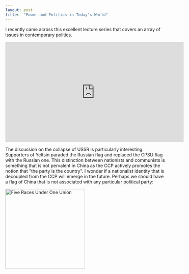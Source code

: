 ```yaml
---
layout: post
title:  "Power and Politics in Today’s World"
---
```


I recently came across this excellent lecture series that covers an array of issues in contemporary politics.


<iframe width="560" height="315" src="https://www.youtube.com/embed/BDqvzFY72mg" frameborder="0" allow="accelerometer; autoplay; encrypted-media; gyroscope; picture-in-picture" allowfullscreen></iframe>



The discussion on the collapse of USSR is particularly interesting. Supporters of Yeltsin paraded the Russian flag and replaced the CPSU flag with the Russian one. This distinction between nationists and communists is something that is not pervalent in China as the CCP actively promotes the notion that "the party is the country". I wonder if a nationalist identity that is decoupled from the CCP will emerge in the future. Perhaps we should have a flag of China that is not associated with any particular political party:

<a href="https://en.wikipedia.org/wiki/Five_Races_Under_One_Union" target="_blank"><img src="https://upload.wikimedia.org/wikipedia/commons/f/ff/Flag_of_China_%281912%E2%80%931928%29.svg" width="250" alt="Five Races Under One Union" /></a>

